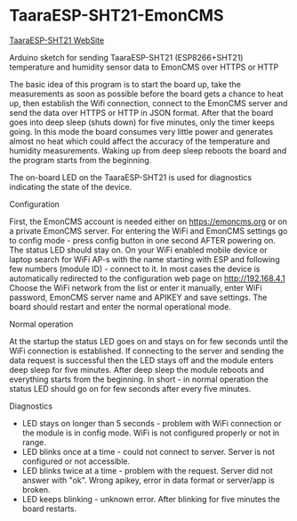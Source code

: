 # TaaraESP-SHT21-EmonCMS

[TaaraESP-SHT21 WebSite](https://taaralabs.eu/es1)

Arduino sketch for sending TaaraESP-SHT21 (ESP8266+SHT21) temperature and humidity sensor data to EmonCMS over HTTPS or HTTP

The basic idea of this program is to start the board up, take the measurements as soon as possible before the board gets a chance to heat up, then establish the Wifi connection, connect to the EmonCMS server and send the data over HTTPS or HTTP in JSON format. After that the board goes into deep sleep (shuts down) for five minutes,  only the timer keeps going. In this mode the board consumes very little power and generates almost no heat which could affect the accuracy of the temperature and humidity measurements. Waking up from deep sleep reboots the board and the program starts from the beginning.

The on-board LED on the TaaraESP-SHT21 is used for diagnostics indicating the state of the device.

Configuration

First, the EmonCMS account is needed either on https://emoncms.org or on a private EmonCMS server.
For entering the WiFi and EmonCMS settings go to config mode - press config button in one second AFTER powering on.
The status LED should stay on.
On your WiFi enabled mobile device or laptop search for WiFi AP-s with the name starting with ESP and following few numbers (module ID) - connect to it.
In most cases the device is automatically redirected to the configuration web page on http://192.168.4.1
Choose the WiFi network from the list or enter it manually, enter WiFi password, EmonCMS server name and APIKEY and save settings.
The board should restart and enter the normal operational mode.

Normal operation

At the startup the status LED goes on and stays on for few seconds until the WiFi connection is established.
If connecting to the server and sending the data request is successful then the LED stays off and the module enters deep sleep for five minutes.
After deep sleep the module reboots and everything starts from the beginning.
In short - in normal operation the status LED should go on for few seconds after every five minutes.

Diagnostics

* LED stays on longer than 5 seconds - problem with WiFi connection or the module is in config mode. WiFi is not configured properly or not in range.
* LED blinks once at a time - could not connect to server. Server is not configured or not accessible.
* LED blinks twice at a time - problem with the request. Server did not answer with "ok". Wrong apikey, error in data format or server/app is broken.
* LED keeps blinking - unknown error.
After blinking for five minutes the board restarts.
